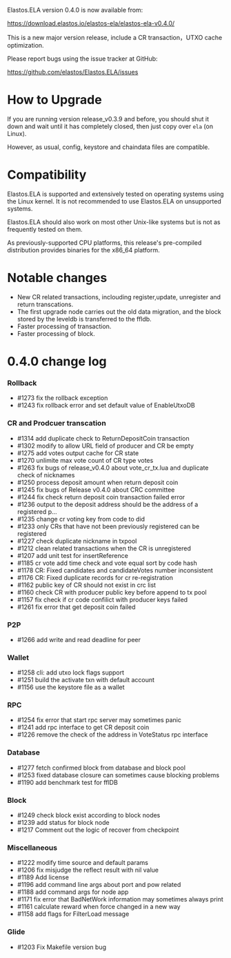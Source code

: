 Elastos.ELA version 0.4.0 is now available from:

  <https://download.elastos.io/elastos-ela/elastos-ela-v0.4.0/>

This is a new major version release, include a CR transaction，UTXO cache optimization.

Please report bugs using the issue tracker at GitHub:

  <https://github.com/elastos/Elastos.ELA/issues>

How to Upgrade
==============

If you are running version release_v0.3.9 and before, you should shut it down and wait until
 it has completely closed, then just copy over `ela` (on Linux).

However, as usual, config, keystore and chaindata files are compatible.

Compatibility
==============

Elastos.ELA is supported and extensively tested on operating systems
using the Linux kernel. It is not recommended to use Elastos.ELA on
unsupported systems.

Elastos.ELA should also work on most other Unix-like systems but is not
as frequently tested on them.

As previously-supported CPU platforms, this release's pre-compiled
distribution provides binaries for the x86_64 platform.

Notable changes
===============

- New CR related transactions, inclouding register,update, unregister and return transcations.
- The first upgrade node carries out the old data migration, and the block stored by the leveldb is transferred to the ffldb.
- Faster processing of transaction.
- Faster processing of block.

0.4.0 change log
=================

### Rollback
- #1273 fix the rollback exception
- #1243 fix rollback error and set default value of EnableUtxoDB

### CR and Prodcuer transcation
- #1314 add duplicate check to ReturnDepositCoin transaction
- #1302 modify to allow URL field of producer and CR be empty
- #1275 add votes output cache for CR state
- #1270 unlimite max vote count of CR type votes
- #1263 fix bugs of release_v0.4.0 about vote_cr_tx.lua and duplicate check of nicknames 
- #1250 process deposit amount when return deposit coin
- #1245 fix bugs of Release v0.4.0 about CRC committee
- #1244 fix check return deposit coin transaction failed error
- #1236 output to the deposit address should be the address of a registered p…
- #1235 change cr voting key from code to did
- #1233 only CRs that have not been previously registered can be registered
- #1227 check duplicate nickname in txpool
- #1212 clean related transactions when the CR is unregistered
- #1207 add unit test for insertReference
- #1185 cr vote add time check and vote equal sort by code hash
- #1178 CR: Fixed candidates and candidateVotes number inconsistent
- #1176 CR: Fixed duplicate records for cr re-registration
- #1162 public key of CR should not exist in crc list
- #1160 check CR with producer public key before append to tx pool
- #1157 fix check if cr code confilict with producer keys failed
- #1261 fix error that get deposit coin failed

### P2P
- #1266 add write and read deadline for peer

### Wallet
- #1258 cli: add utxo lock flags support
- #1251 build the activate txn with default account
- #1156 use the keystore file as a wallet 

### RPC
- #1254 fix error that start rpc server may sometimes panic
- #1241 add rpc interface to get CR deposit coin
- #1226 remove the check of the address in VoteStatus rpc interface

### Database
- #1277 fetch confirmed block from database and block pool
- #1253 fixed database closure can sometimes cause blocking problems 
- #1190 add benchmark test for fflDB

### Block
- #1249 check block exist according to block nodes
- #1239 add status for block node
- #1217 Comment out the logic of recover from checkpoint

### Miscellaneous
- #1222 modify time source and default params
- #1206 fix misjudge the reflect result with nil value
- #1189 Add license
- #1196 add command line args about port and pow related
- #1188 add command args for node app
- #1171 fix error that BadNetWork information may sometimes always print
- #1161 calculate reward when force changed in a new way
- #1158 add flags for FilterLoad message

### Glide
- #1203 Fix Makefile version bug